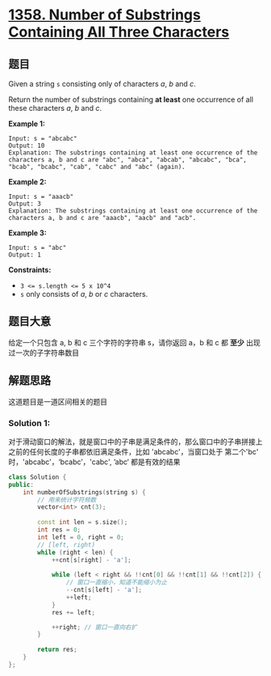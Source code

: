 # [1358. Number of Substrings Containing All Three Characters](https://leetcode-cn.com/problems/number-of-substrings-containing-all-three-characters/)

## 题目

Given a string `s` consisting only of characters *a*, *b* and *c*.

Return the number of substrings containing **at least** one occurrence of all these characters *a*, *b* and *c*.

 

**Example 1:**

```
Input: s = "abcabc"
Output: 10
Explanation: The substrings containing at least one occurrence of the characters a, b and c are "abc", "abca", "abcab", "abcabc", "bca", "bcab", "bcabc", "cab", "cabc" and "abc" (again). 
```

**Example 2:**

```
Input: s = "aaacb"
Output: 3
Explanation: The substrings containing at least one occurrence of the characters a, b and c are "aaacb", "aacb" and "acb". 
```

**Example 3:**

```
Input: s = "abc"
Output: 1
```

 

**Constraints:**

- `3 <= s.length <= 5 x 10^4`
- `s` only consists of *a*, *b* or *c* characters.

## 题目大意

给定一个只包含 a, b 和 c 三个字符的字符串 s，请你返回 a，b 和 c 都 **至少** 出现过一次的子字符串数目

## 解题思路

这道题目是一道区间相关的题目

### Solution 1:

对于滑动窗口的解法，就是窗口中的子串是满足条件的，那么窗口中的子串拼接上 之前的任何长度的子串都依旧满足条件，比如 'abcabc'，当窗口处于 第二个'bc' 时，'abcabc'，‘bcabc’，'cabc', ’abc‘ 都是有效的结果

```c++
class Solution {
public:
    int numberOfSubstrings(string s) {
        // 用来统计字符频数
        vector<int> cnt(3);
        
        const int len = s.size();
        int res = 0;
        int left = 0, right = 0;
        // [left, right)
        while (right < len) {
            ++cnt[s[right] - 'a'];
            
            while (left < right && !!cnt[0] && !!cnt[1] && !!cnt[2]) {
                // 窗口一直缩小，知道不能缩小为止
                --cnt[s[left] - 'a'];
                ++left;
            }
            res += left;

            ++right; // 窗口一直向右扩
        }
        
        return res;
    }
};
```


